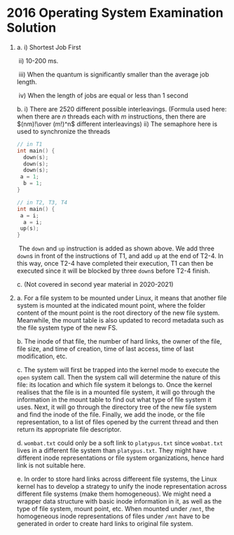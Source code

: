# 2016 Operating System Examination Solution

1. a. i) Shortest Job First

   ​	ii) 10-200 ms.

   ​	iii) When the quantum is significantly smaller than the average job length.

   ​	iv) When the length of jobs are equal or less than 1 second

   b. i) There are 2520 different possible interleavings. (Formula used here: when there are $n$ threads each with $m$ instructions, then there are $(nm)!\over (m!)^n$ different interleavings)
   	ii) The semaphore here is used to synchronize the threads

   ```c
   // in T1
   int main() {
     down(s);
     down(s);
     down(s);
   	a = 1;
     b = 1;
   }
   
   // in T2, T3, T4
   int main() {
   	a = i;
     a = i;
   	up(s);
   }
   ```

   ​	The `down` and `up` instruction is added as shown above. We add three `down`s in front of the instructions of T1, and add `up` at the end of T2-4. In this way, once T2-4 have completed their execution, T1 can then be executed since it will be blocked by three `down`s before T2-4 finish.

   c. (Not covered in second year material in 2020-2021)

2. a. For a file system to be mounted under Linux, it means that another file system is mounted at the indicated mount point, where the folder content of the mount point is the root directory of the new file system. Meanwhile, the mount table is also updated to record metadata such as the file system type of the new FS.

   b. The inode of that file, the number of hard links, the owner of the file, file size, and time of creation, time of last access, time of last modification, etc.

   c. The system will first be trapped into the kernel mode to execute the `open` system call. Then the system call will determine the nature of this file: its location and which file system it belongs to. Once the kernel realises that the file is in a mounted file system, it will go through the information in the mount table to find out what type of file system it uses. Next, it will go through the directory tree of the new file system and find the inode of the file. Finally, we add the inode, or the file representation, to a list of files opened by the current thread and then return its appropriate file descriptor.

   d. `wombat.txt` could only be a soft link to `platypus.txt` since `wombat.txt` lives in a different file system than `platypus.txt`. They might have different inode representations or file system organizations, hence hard link is not suitable here.

   e. In order to store hard links across differeent file systems, the Linux kernel has to develop a strategy to unify the inode representation across different file systems (make them homogeneous). We might need a wrapper data structure with basic inode information in it, as well as the type of file system, mount point, etc. When mounted under `/mnt`, the homogeneous inode representations of files under `/mnt` have to be generated in order to create hard links to original file system.

